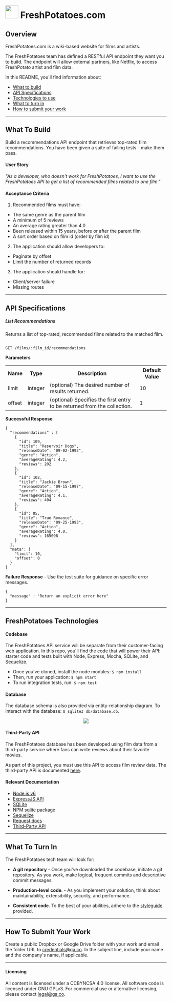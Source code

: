 # <img src="https://potatoes.ahdb.org.uk/sites/default/files/150824_Potato_4PRINT-Kindred-v1-A5%20cropped.jpg" width="40px"> FreshPotatoes.com

## Overview

FreshPotatoes.com is a wiki-based website for films and artists.  

The FreshPotatoes team has defined a RESTful API endpoint they want you to build. The endpoint will allow external partners, like Netflix, to access FreshPotato artist and film data.

In this README, you'll find information about:

* [What to build](#what-to-build)
* [API Specifications](#api-specifications)
* [Technologies to use](#freshpotatoes-technologies)
* [What to turn in](#what-to-turn-in)
* [How to submit your work](#how-to-submit-your-work)

---

## What To Build

Build a recommendations API endpoint that retrieves top-rated film recommendations.  You have been given a suite of failing tests - make them pass.

#### User Story

*"As a developer, who doesn't work for FreshPotatoes, I want to use the FreshPotatoes API to get a list of recommended films related to one film."*

#### Acceptance Criteria

1) Recommended films must have:
  * The same genre as the parent film
  * A minimum of 5 reviews
  * An average rating greater than 4.0
  * Been released within 15 years, before or after the parent film
  * A sort order based on film id (order by film id)

2) The application should allow developers to:
  * Paginate by offset
  * Limit the number of returned records

3) The application should handle for:
  * Client/server failure
  * Missing routes

---

## API Specifications

##### List Recommendations

Returns a list of top-rated, recommended films related to the matched film.

```

GET /films/:film_id/recommendations

```

**Parameters**

<table>
  <tr>
    <th>Name</th>
    <th>Type</th>
    <th>Description</th>
    <th>Default Value</th>
  </tr>
  <tr>
    <td>limit</td>
    <td>integer</td>
    <td>(optional)
The desired number of results returned.</td>
    <td>10</td>
  </tr>
  <tr>
    <td>offset</td>
    <td>integer</td>
    <td>(optional)
Specifies the first entry to be returned from the collection.
    <td>1</td>
  </tr>
</table>


**Successful Response**

```
{
  "recommendations" : [
    {
      "id": 109,
      "title": "Reservoir Dogs",
      "releaseDate": "09-02-1992",
      "genre": "Action",
      "averageRating": 4.2,
      "reviews": 202
    },
    {
      "id": 102,
      "title": "Jackie Brown",
      "releaseDate": "09-15-1997",
      "genre": "Action",
      "averageRating": 4.1,
      "reviews": 404
    },
    {
      "id": 85,
      "title": "True Romance",
      "releaseDate": "09-25-1993",
      "genre": "Action",
      "averageRating": 4.0,
      "reviews": 165098
    }
  ],
  "meta": {
    "limit": 10,
    "offset": 0
  }
}

```

**Failure Response** - Use the test suite for guidance on specific error messages.

```
{
  "message" : "Return an explicit error here"
}
```

---

## FreshPotatoes Technologies

#### Codebase

The FreshPotatoes API service will be separate from their customer-facing web application.  In this repo, you'll find the code that will power their API: starter code and tests built with Node, Express, Mocha, SQLite, and Sequelize.

* Once you’ve cloned, install the node modules: `$ npm install`
* Then, run your application:  `$ npm start`
* To run integration tests, run: `$ npm test`

#### Database

The database schema is also provided via entity-relationship diagram. To interact with the database: `$ sqlite3 db/database.db`.

<p align="center">
  <img src="https://i.imgur.com/eAuzbPZ.png">
</p>


#### Third-Party API

The FreshPotatoes database has been developed using film data from a third-party service where fans can write reviews about their favorite movies.  

As part of this project, you must use this API to access film review data.  The third-party API is documented [here](third-party-api.md).

#### Relevant Documentation

* [Node.js v6](https://nodejs.org/dist/latest-v6.x/docs/api/)
* [ExpressJS API](http://expressjs.com/en/4x/api.html)
* [SQLite](https://www.sqlite.org/docs.html)
* [NPM sqlite package](https://www.npmjs.com/package/sqlite)
* [Sequelize](http://docs.sequelizejs.com/en/v3/)
* [Request docs](https://github.com/request/request)
* [Third-Party API](third-party-api.md)

---

## What To Turn In

The FreshPotatoes tech team will look for:

* **A git repository** - Once you've downloaded the codebase, initiate a git repository.  As you work, make logical, frequent commits and descriptive commit messages.

* **Production-level code**. - As you implement your solution, think about maintainability, extensibility, security, and performance.

* **Consistent code**. To the best of your abilities, adhere to the [styleguide](styleguide.md) provided.

---

## How To Submit Your Work

Create a public Dropbox or Google Drive folder with your work and email the folder URL to
<a href="mailto:credentials@ga.co">credentials@ga.co</a>.  In the subject line, include your name and the company's name, if applicable.

---

#### Licensing
All content is licensed under a CC­BY­NC­SA 4.0 license.
All software code is licensed under GNU GPLv3. For commercial use or alternative licensing, please contact legal@ga.co.
